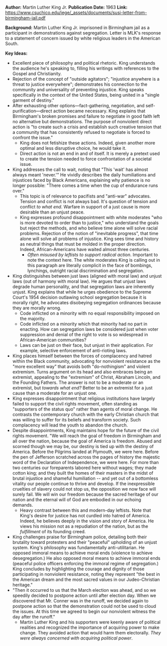 **Author:** Martin Luther King Jr.
**Publication Date:** 1963
**Link:** https://www.csuchico.edu/iege/_assets/documents/susi-letter-from-birmingham-jail.pdf

**Background:**
Martin Luther King Jr. imprisoned in Birmingham jail as a participant in demonstrations against segregation. Letter is MLK's response to a statement of concern issued by white religious leaders in the American South.

**Key Ideas:**
- Excellent piece of philosophy and political rhetoric. King understands the audience he's speaking to, filling his writings with references to the Gospel and Christianity.
- Rejection of the concept of "outside agitators"; "injustice anywhere is a threat to justice everywhere"; demonstrates his connection to the community and universality of preventing injustice. King speaks specifically in the context of the United States, being united in a "single garment of destiny."
- After exhausting other options—fact-gathering, negotiation, and self-purification—direct action became necessary. King explains that Birmingham's broken promises and failure to negotiate in good faith left no alternative but demonstrations. The purpose of nonviolent direct action is "to create such a crisis and establish such creative tension that a community that has consistently refused to negotiate is forced to confront the issue."
	- King does not fetishize these actions. Indeed, given another more optimal and less disruptive choice, he would take it.
	- Direct action is not an end in and of itself. It is merely a pretext used to create the tension needed to force confrontation of a societal issue.
- King addresses the call to wait, noting that "This 'wait' has almost always meant 'never.'" He vividly describes the daily humiliations and injustices faced by Black Americans, explaining why patience is no longer possible: "There comes a time when the cup of endurance runs over."
	- This topic is of relevance to pacifists and "anti-war" advocates. Tension and conflict is not always bad. It's question of tension and conflict *to what end*. Warfare in support of a just cause is more desirable than an unjust peace.
	- King expresses profound disappointment with white moderates "who is more devoted to order than to justice," who understand the goals but reject the methods, and who believe time alone will solve racial problems. Rejection of the notion of "inevitable progress", that time alone will solve all problems of injustice. King sees time and history as neutral things that must be molded in the proper direction. Indeed, African-Americans have waited almost three centuries.
		- *Often misused by leftists to support radical action*. Important to note the context here. The white moderates King is calling out in this paragraph are literally complicit in the face of bombings, lynchings, outright racial discrimination and segregation.
- King distinguishes between just laws (aligned with moral law) and unjust laws (out of harmony with moral law). He argues that unjust laws degrade human personality, and that segregation laws are inherently unjust. King explains that while he urges obedience to the Supreme Court's 1954 decision outlawing school segregation because it is morally right, he advocates disobeying segregation ordinances because they are morally wrong.
	- Code inflicted on a minority with no equal responsibility imposed on the majority.
	- Code inflicted on a minority which that minority had no part in enacting. How can segregation laws be considered just when voter suppression and denial of the right to vote is so widespread in African-American communities?
	- Laws can be just on their face, but unjust in their application. For example, selective enforcement of anti-rioting laws.
- King places himself between the forces of complacency and hatred within the Black community, advocating for nonviolent resistance as the "more excellent way" that avoids both "do-nothingism" and violent extremism. Turns argument on its head and also embraces being an extremist, appealing to the "extremism" of Christ, Abraham Lincoln, and the Founding Fathers. The answer is not to be a moderate or an extremist, but *towards what end?* Better to be an extremist for a just cause than a moderate for an unjust one.
- King expresses disappointment that religious institutions have largely failed to support the civil rights movement, often standing as "supporters of the status quo" rather than agents of moral change. He contrasts the contemporary church with the early Christian church that was willing to suffer for its beliefs and transform society. Such complacency will lead the youth to abandon the church.
- Despite disappointments, King maintains hope for the future of the civil rights movement. "We will reach the goal of freedom in Birmingham and all over the nation, because the goal of America is freedom. Abused and scorned though we may be, our destiny is tied up with the destiny of America. Before the Pilgrims landed at Plymouth, we were here. Before the pen of Jefferson scratched across the pages of history the majestic word of the Declaration of Independence, we were here. For more than two centuries our foreparents labored here without wages; they made cotton king; and they built the homes of their masters in the midst of brutal injustice and shameful humiliation -- and yet out of a bottomless vitality our people continue to thrive and develop. If the inexpressible cruelties of slavery could not stop us, the opposition we now face will surely fail. We will win our freedom because the sacred heritage of our nation and the eternal will of God are embodied in our echoing demands.
	- Heavy contrast between this and modern-day leftists. Note that King's desire for justice has not curdled into hatred of America. Indeed, he believes deeply in the vision and story of America. He views his mission not as a repudiation of the nation, but as the *fulfillment* of its founding creed.
- King challenges praise for Birmingham police, detailing both their brutality toward protesters and their "peaceful" upholding of an unjust system. King's philosophy was fundamentally anti-utilitarian. He opposed immoral means to achieve moral ends (violence to achieve desegregation.) He also opposed moral means to achieve immoral ends (peaceful police officers enforcing the immoral regime of segregation.) King concludes by highlighting the courage and dignity of those participating in nonviolent resistance, noting they represent "the best in the American dream and the most sacred values in our Judeo-Christian heritage."
- "Then it occurred to us that the March election was ahead, and so we speedily decided to postpone action until after election day. When we discovered that Mr. Conner was in the runoff, we decided again to postpone action so that the demonstration could not be used to cloud the issues. At this time we agreed to begin our nonviolent witness the day after the runoff."
	- Martin Luther King and his supporters were keenly aware of political realities and recognized the importance of acquiring power to make change. They avoided action that would harm them electorally. *They were always concerned with acquiring political power*.
